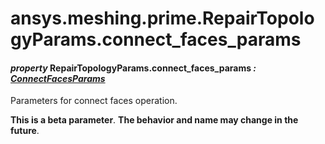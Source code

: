 <a id="ansys-meshing-prime-repairtopologyparams-connect-faces-params"></a>

# ansys.meshing.prime.RepairTopologyParams.connect_faces_params

<a id="ansys.meshing.prime.RepairTopologyParams.connect_faces_params"></a>

#### *property* RepairTopologyParams.connect_faces_params *: [ConnectFacesParams](ansys.meshing.prime.ConnectFacesParams.md#ansys.meshing.prime.ConnectFacesParams)*

Parameters for connect faces operation.

**This is a beta parameter**. **The behavior and name may change in the future**.

<!-- !! processed by numpydoc !! -->

